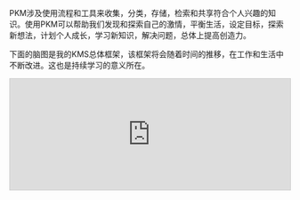 PKM涉及使用流程和工具来收集，分类，存储，检索和共享符合个人兴趣的知识。使用PKM可以帮助我们发现和探索自己的激情，平衡生活，设定目标，探索新想法，计划个人成长，学习新知识，解决问题，总体上提高创造力。

下面的脑图是我的KMS总体框架，该框架将会随着时间的推移，在工作和生活中不断改进。这也是持续学习的意义所在。

<iframe src="https://my.mindnode.com/Pgzxiz8jCyy8TynfCSDqzyDXMvxRsAsixEqTanoT/em#92,-79,-7" frameborder="0" marginheight="0" marginwidth="0" style="border: 1px solid rgb(204, 204, 204); width: 100%; height: 200px;" onmousewheel=""></iframe>

